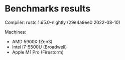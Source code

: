 # Benchmarks results

Compiler: rustc 1.65.0-nightly (29e4a9ee0 2022-08-10)

Machines:
- AMD 5900X (Zen3)
- Intel i7-5500U (Broadwell)
- Apple M1 Pro (Firestorm)
